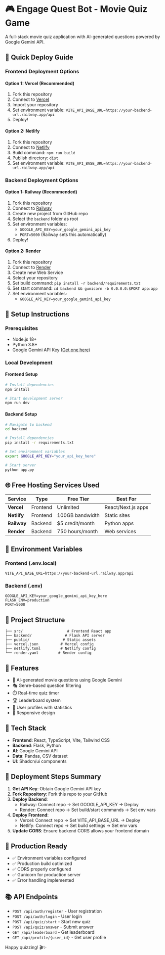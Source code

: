 # 🎮 Engage Quest Bot - Movie Quiz Game

A full-stack movie quiz application with AI-generated questions powered by Google Gemini API.

## 🚀 Quick Deploy Guide

### Frontend Deployment Options

#### Option 1: Vercel (Recommended)
1. Fork this repository
2. Connect to [Vercel](https://vercel.com)
3. Import your repository
4. Set environment variable: `VITE_API_BASE_URL=https://your-backend-url.railway.app/api`
5. Deploy!

#### Option 2: Netlify
1. Fork this repository
2. Connect to [Netlify](https://netlify.com)
3. Build command: `npm run build`
4. Publish directory: `dist`
5. Set environment variable: `VITE_API_BASE_URL=https://your-backend-url.railway.app/api`

### Backend Deployment Options

#### Option 1: Railway (Recommended)
1. Fork this repository
2. Connect to [Railway](https://railway.app)
3. Create new project from GitHub repo
4. Select the `backend` folder as root
5. Set environment variables:
   - `GOOGLE_API_KEY=your_google_gemini_api_key`
   - `PORT=5000` (Railway sets this automatically)
6. Deploy!

#### Option 2: Render
1. Fork this repository
2. Connect to [Render](https://render.com)
3. Create new Web Service
4. Select your repository
5. Set build command: `pip install -r backend/requirements.txt`
6. Set start command: `cd backend && gunicorn -b 0.0.0.0:$PORT app:app`
7. Set environment variables:
   - `GOOGLE_API_KEY=your_google_gemini_api_key`

## 🔧 Setup Instructions

### Prerequisites
- Node.js 18+
- Python 3.8+
- Google Gemini API Key ([Get one here](https://makersuite.google.com/app/apikey))

### Local Development

#### Frontend Setup
```bash
# Install dependencies
npm install

# Start development server
npm run dev
```

#### Backend Setup
```bash
# Navigate to backend
cd backend

# Install dependencies
pip install -r requirements.txt

# Set environment variables
export GOOGLE_API_KEY="your_api_key_here"

# Start server
python app.py
```

## 🌐 Free Hosting Services Used

| Service | Type | Free Tier | Best For |
|---------|------|-----------|----------|
| **Vercel** | Frontend | Unlimited | React/Next.js apps |
| **Netlify** | Frontend | 100GB bandwidth | Static sites |
| **Railway** | Backend | $5 credit/month | Python apps |
| **Render** | Backend | 750 hours/month | Web services |

## 🔑 Environment Variables

### Frontend (.env.local)
```env
VITE_API_BASE_URL=https://your-backend-url.railway.app/api
```

### Backend (.env)
```env
GOOGLE_API_KEY=your_google_gemini_api_key_here
FLASK_ENV=production
PORT=5000
```

## 📁 Project Structure
```
├── src/                    # Frontend React app
├── backend/               # Flask API server
├── public/               # Static assets
├── vercel.json          # Vercel config
├── netlify.toml         # Netlify config
└── render.yaml         # Render config
```

## 🎯 Features
- 🤖 AI-generated movie questions using Google Gemini
- 🎭 Genre-based question filtering
- ⏱️ Real-time quiz timer
- 🏆 Leaderboard system
- 👤 User profiles with statistics
- 📱 Responsive design

## 🔧 Tech Stack
- **Frontend**: React, TypeScript, Vite, Tailwind CSS
- **Backend**: Flask, Python
- **AI**: Google Gemini API
- **Data**: Pandas, CSV dataset
- **UI**: Shadcn/ui components

## 📝 Deployment Steps Summary

1. **Get API Key**: Obtain Google Gemini API key
2. **Fork Repository**: Fork this repo to your GitHub
3. **Deploy Backend**: 
   - Railway: Connect repo → Set GOOGLE_API_KEY → Deploy
   - Render: Connect repo → Set build/start commands → Set env vars
4. **Deploy Frontend**:
   - Vercel: Connect repo → Set VITE_API_BASE_URL → Deploy
   - Netlify: Connect repo → Set build settings → Set env vars
5. **Update CORS**: Ensure backend CORS allows your frontend domain

## 🚀 Production Ready
- ✅ Environment variables configured
- ✅ Production build optimized
- ✅ CORS properly configured
- ✅ Gunicorn for production server
- ✅ Error handling implemented

## 📚 API Endpoints
- `POST /api/auth/register` - User registration
- `POST /api/auth/login` - User login
- `POST /api/quiz/start` - Start new quiz
- `POST /api/quiz/answer` - Submit answer
- `GET /api/leaderboard` - Get leaderboard
- `GET /api/profile/{user_id}` - Get user profile

Happy quizzing! 🎬✨